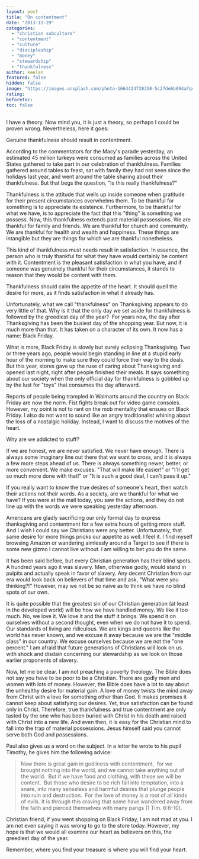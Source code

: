```yaml
---
layout: post
title: "On contentment"
date: "2013-11-29"
categories: 
  - "christian subculture"
  - "contentment"
  - "culture"
  - "discipleship"
  - "money"
  - "stewardship"
  - "thankfulness"
author: keelan
featured: false
hidden: false
image: "https://images.unsplash.com/photo-1664424738358-5c27de6b694a?q=80&w=1170&auto=format&fit=crop&ixlib=rb-4.1.0&ixid=M3wxMjA3fDB8MHxwaG90by1wYWdlfHx8fGVufDB8fHx8fA%3D%3D"
rating:
beforetoc:
toc: false
---
```


I have a theory. Now mind you, it is just a theory, so perhaps I could be proven wrong. Nevertheless, here it goes:

Genuine thankfulness should result in contentment.

According to the commentators for the Macy's parade yesterday, an estimated 45 million turkeys were consumed as families across the United States gathered to take part in our celebration of thankfulness. Families gathered around tables to feast, sat with family they had not seen since the holidays last year, and went around the table sharing about their thankfulness. But that begs the question, "Is this really thankfulness?"

Thankfulness is the attitude that wells up inside someone when gratitude for their present circumstances overwhelms them. To be thankful for something is to appreciate its existence. Furthermore, to be thankful for what we have, is to appreciate the fact that this "thing" is something we possess. Now, this thankfulness extends past material possessions. We are thankful for family and friends. We are thankful for church and community. We are thankful for health and wealth and happiness. These things are intangible but they are things for which we are thankful nonetheless.

This kind of thankfulness must needs result in satisfaction. In essence, the person who is truly thankful for what they have would certainly be content with it. Contentment is the pleasant satisfaction in what you have, and if someone was genuinely thankful for their circumstances, it stands to reason that they would be content with them.

Thankfulness should calm the appetite of the heart. It should quell the desire for more, as it finds satisfaction in what it already has.

Unfortunately, what we call "thankfulness" on Thanksgiving appears to do very little of that. Why is it that the only day we set aside for thankfulness is followed by the greediest day of the year?  For years now, the day after Thanksgiving has been the busiest day of the shopping year. But now, it is much more than that. It has taken on a character of its own. It now has a name: Black Friday.

What is more, Black Friday is slowly but surely eclipsing Thanksgiving. Two or three years ago, people would begin standing in line at a stupid early hour of the morning to make sure they could force their way to the deals. But this year, stores gave up the ruse of caring about Thanksgiving and opened last night, right after people finished their meals. It says something about our society when the only official day for thankfulness is gobbled up by the lust for "toys" that consumes the day afterward.

Reports of people being trampled in Walmarts around the country on Black Friday are now the norm. Fist fights break out for video game consoles. However, my point is not to rant on the mob mentality that ensues on Black Friday. I also do not want to sound like an angry traditionalist whining about the loss of a nostalgic holiday. Instead, I want to discuss the motives of the heart.

Why are we addicted to stuff?

If we are honest, we are never satisfied. We never have enough. There is always some imaginary line out there that we want to cross, and it is always a few more steps ahead of us. There is always something newer, better, or more convenient. We make excuses. "That will make life easier!" or "I'll get so much more done with that!" or "It is such a good deal, I can't pass it up."

If you really want to know the true desires of someone's heart, then watch their actions not their words. As a society, are we thankful for what we have? If you were at the mall today, you saw the actions, and they do not line up with the words we were speaking yesterday afternoon.

Americans are gladly sacrificing our only formal day to express thanksgiving and contentment for a few extra hours of getting more stuff. And I wish I could say we Christians were any better. Unfortunately, that same desire for more things pricks our appetite as well. I feel it. I find myself browsing Amazon or wandering aimlessly around a Target to see if there is some new gizmo I cannot live without. I am willing to bet you do the same.

It has been said before, but every Christian generation has their blind spots. A hundred years ago it was slavery. Men, otherwise godly, would stand in pulpits and actually speak in favor of slavery. Any decent Christian from our era would look back on believers of that time and ask, "What were you thinking?!" However, may we not be so naive as to think we have no blind spots of our own.

It is quite possible that the greatest sin of our Christian generation (at least in the developed world) will be how we have handled money. We like it too much. No, we love it. We love it and the stuff it brings. We spend it on ourselves without a second thought, even when we do not have it to spend. Our standards of living are ridiculous. We are kings and queens like the world has never known, and we excuse it away because we are the "middle class" in our country. We excuse ourselves because we are not the "one percent." I am afraid that future generations of Christians will look on us with shock and disdain concerning our stewardship as we look on those earlier proponents of slavery.

Now, let me be clear. I am not preaching a poverty theology. The Bible does not say you have to be poor to be a Christian. There are godly men and women with lots of money. However, the Bible does have a lot to say about the unhealthy desire for material gain. A love of money twists the mind away from Christ with a love for something other than God. It makes promises it cannot keep about satisfying our desires. Yet, true satisfaction can be found only in Christ. Therefore, true thankfulness and true contentment are only tasted by the one who has been buried with Christ in his death and raised with Christ into a new life. And even then, it is easy for the Christian mind to fall into the trap of material possessions. Jesus himself said you cannot serve both God and possessions.

Paul also gives us a word on the subject. In a letter he wrote to his pupil Timothy, he gives him the following advice:

> Now there is great gain in godliness with contentment,  for we brought nothing into the world, and we cannot take anything out of the world.  But if we have food and clothing, with these we will be content.  But those who desire to be rich fall into temptation, into a snare, into many senseless and harmful desires that plunge people into ruin and destruction.  For the love of money is a root of all kinds of evils. It is through this craving that some have wandered away from the faith and pierced themselves with many pangs (1 Tim. 6:6-10).

Christian friend, if you went shopping on Black Friday, I am not mad at you. I am not even saying it was wrong to go to the store today. However, my hope is that we would all examine our heart as believers on this, the greediest day of the year.

Remember, where you find your treasure is where you will find your heart.
